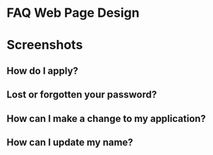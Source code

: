 # FAQ Web Page Design



# Screenshots



## How do I apply?



## Lost or forgotten your password?



## How can I make a change to my application?



## How can I update my name?


